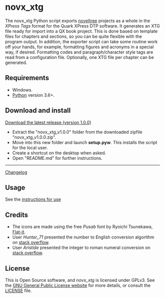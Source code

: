# novx_xtg

The novx_xtg Python script exports [noveltree](https://peter88213.github.io/noveltree/) projects as a whole in the *XPress Tags* format for the Quark XPress DTP software. It generates an XTG file ready for import into a QX book project. This is done based on template files for chapters and sections, so you can be quite flexible with the program output. In addition, the exporter script can take some routine work off your hands, for example, formatting figures and acronyms in a special way, if desired. Formatting codes and paragraph/character style tags are read from a configuration file.
Optionally, one XTG file per chapter can be generated.

## Requirements

- Windows.
- [Python](https://www.python.org/) version 3.6+.

## Download and install

[Download the latest release (version 1.0.0)](https://raw.githubusercontent.com/peter88213/novx_xtg/main/dist/novx_xtg_v1.0.0.zip)

- Extract the "novx_xtg_v1.0.0" folder from the downloaded zipfile "novx_xtg_v1.0.0.zip".
- Move into this new folder and launch **setup.pyw**. This installs the script for the local user.
- Create a shortcut on the desktop when asked.
- Open "README.md" for further instructions.

---

[Changelog](changelog)

## Usage

See the [instructions for use](usage)

## Credits

- The icons are made using the free *Pusab* font by Ryoichi Tsunekawa, [Flat-it](http://flat-it.com/).
- User *Hunter_71* presented the number to English conversion algorithm on [stack overflow](https://stackoverflow.com/a/51849443).
- User *Aristide* presented the integer to roman numeral conversion on [stack overflow](https://stackoverflow.com/a/47713392).

## License

This is Open Source software, and *novx_xtg* is licensed under GPLv3. See the
[GNU General Public License website](https://www.gnu.org/licenses/gpl-3.0.en.html) for more
details, or consult the [LICENSE](https://github.com/peter88213/novx_xtg/blob/main/LICENSE) file.
